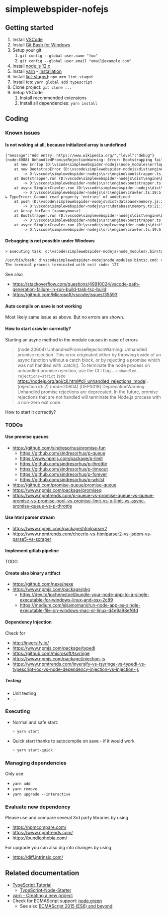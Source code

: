 # simplewebspider-nofejs

## Getting started

1. Install [VSCode](https://code.visualstudio.com/)
2. Install [Git Bash for Windows](https://gitforwindows.org/)
3. Setup your git
   1. `git config --global user.name "foo"`
   2. `git config --global user.email "email@example.com"`
4. Install [node.js 12.x](https://nodejs.org/)
5. Install [yarn](https://yarnpkg.com/) - [Installation](https://classic.yarnpkg.com/en/docs/install/#windows-stable)
6. Install [lint-staged](https://github.com/okonet/lint-staged): `npx mrm lint-staged`
7. Install tcs: `yarn global add typescript`
8. Clone project: `git clone ...`
9. Setup VSCode
   1. Install recommended extensions
   2. Install all dependencies: `yarn install`

## Coding

### Known issues

#### Is not woking at all, because initialized array is undefined

```txt
{"message":"Add entry: https://www.wikipedia.org/","level":"debug"}
(node:8088) UnhandledPromiseRejectionWarning: Error: Bootstrapping failed
    at new Errlop (D:\vscode\simplewebspider-nodejs\node_modules\errlop\edition-es5\index.js:57:18)
    at new BootstrapError (D:\vscode\simplewebspider-nodejs\dist\engine\bootstrapper.js:22:9)
        -> D:\vscode\simplewebspider-nodejs\src\engine\bootstrapper.ts:19:5
    at Bootstrapper.run (D:\vscode\simplewebspider-nodejs\dist\engine\bootstrapper.js:42:19)
        -> D:\vscode\simplewebspider-nodejs\src\engine\bootstrapper.ts:41:13
    at async SimplerCrawler.run (D:\vscode\simplewebspider-nodejs\dist\engine\crawler.js:23:9)
        -> D:\vscode\simplewebspider-nodejs\src\engine\crawler.ts:19:5
↳ TypeError: Cannot read property 'entries' of undefined
    at push (D:\vscode\simplewebspider-nodejs\dist\database\memory.js:25:14)
        -> D:\vscode\simplewebspider-nodejs\src\database\memory.ts:21:10
    at Array.forEach (<anonymous>)
    at Bootstrapper.run (D:\vscode\simplewebspider-nodejs\dist\engine\bootstrapper.js:39:18)
        -> D:\vscode\simplewebspider-nodejs\src\engine\bootstrapper.ts:39:10
    at async SimplerCrawler.run (D:\vscode\simplewebspider-nodejs\dist\engine\crawler.js:23:9)
        -> D:\vscode\simplewebspider-nodejs\src\engine\crawler.ts:19:5
```

#### Debugging is not possible under Windows

```txt
> Executing task: d:\vscode\simplewebspider-nodejs\node_modules\.bin\tsc.cmd -p d:\vscode\simplewebspider-nodejs\tsconfig.json <

/usr/bin/bash: d:vscodesimplewebspider-nodejsnode_modules.bintsc.cmd: command not found
The terminal process terminated with exit code: 127
```

See also

* <https://stackoverflow.com/questions/49910024/vscode-path-generation-failure-in-run-build-task-tsc-build>
* <https://github.com/Microsoft/vscode/issues/35593>

#### Auto compile on save is not working

Most likely same issue as above. But no errors are shown.

#### How to start crawler correctly?

Starting an async method in the module causes in case of errors

> (node:20604) UnhandledPromiseRejectionWarning: Unhandled promise rejection. This error originated either by throwing inside of an async function without a catch block, or by rejecting a promise which was not handled with .catch(). To terminate the node process on unhandled promise rejection, use the CLI flag `--unhandled-rejections=strict` (see https://nodejs.org/api/cli.html#cli_unhandled_rejections_mode). (rejection id: 2)
> (node:20604) [DEP0018] DeprecationWarning: Unhandled promise rejections are deprecated. In the future, promise rejections that are not handled will terminate the Node.js process with a non-zero exit code.

How to start it correctly?

### TODOs

#### Use promise queues

* <https://github.com/sindresorhus/promise-fun>
  * <https://github.com/sindresorhus/p-queue>
  * <https://www.npmjs.com/package/p-limit>
  * <https://github.com/sindresorhus/p-throttle>
  * <https://github.com/sindresorhus/p-timeout>
  * <https://github.com/sindresorhus/p-forever>
  * <https://github.com/sindresorhus/p-whilst>
* <https://github.com/promise-queue/promise-queue>
* <https://www.npmjs.com/package/promiseq>
* <https://www.npmtrends.com/p-queue-vs-promise-queue-vs-queue-promise-vs-promise-pool-vs-promise-limit-vs-p-limit-vs-async-promise-queue-vs-p-throttle>

#### Use html parser stream

* <https://www.npmjs.com/package/htmlparser2>
* <https://www.npmtrends.com/cheerio-vs-htmlparser2-vs-jsdom-vs-parse5-vs-scraper>

#### Implement gitlab pipeline

TODO

#### Create also binary artifact

* <https://github.com/nexe/nexe>
* <https://www.npmjs.com/package/pkg>
  * <https://dev.to/jochemstoel/bundle-your-node-app-to-a-single-executable-for-windows-linux-and-osx-2c89>
  * <https://medium.com/@jamomani/run-node-app-as-single-executable-file-on-windows-mac-or-linux-d4e9a98ef6fd>

#### Dependency Injection

Check for

* <http://inversify.io/>
* <https://www.npmjs.com/package/typedi>
* <https://github.com/microsoft/tsyringe>
* <https://www.npmjs.com/package/injection-js>
* <https://www.npmtrends.com/inversify-vs-tsyringe-vs-typedi-vs-typescript-ioc-vs-node-dependency-injection-vs-injection-js>

##### Testing

* Unit testing
* ...

### Executing

* Normal and safe start:

   ```sh
   > yarn start
   ```

* Quick start thanks to autocompile on save - if it would work

   ```sh
   > yarn start-quick
   ```

### Managing dependencies

Only use

* `yarn add`
* `yarn remove`
* `yarn upgrade --interactive`

### Evaluate new dependency

Please use and compare several 3rd party libraries by using

* <https://npmcompare.com/>
* <https://www.npmtrends.com/>
* <https://bundlephobia.com/>

For upgrade you can also dig into changes by using

* <https://diff.intrinsic.com/>

## Related documentation

* [TypeScript Tutorial](https://www.typescriptlang.org/docs/tutorial.html)
  * [TypeScript-Node-Starter](https://github.com/microsoft/TypeScript-Node-Starter/blob/master/README.md)
* [yarn - Creating a new project](https://classic.yarnpkg.com/en/docs/creating-a-project/)
* Check for ECMAScript support: [node.green](https://node.green/)
  * See also [ECMAScript 2015 (ES6) and beyond](https://nodejs.org/en/docs/es6/)
